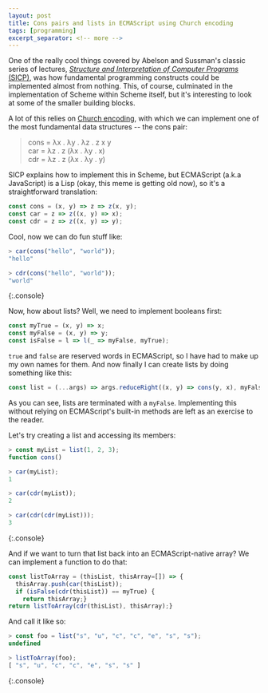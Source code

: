```yaml
---
layout: post
title: Cons pairs and lists in ECMAScript using Church encoding
tags: [programming]
excerpt_separator: <!-- more -->
---
```


One of the really cool things covered by Abelson and Sussman's classic series of lectures, [*Structure and Interpretation of Computer Programs* (SICP)](https://ocw.mit.edu/courses/electrical-engineering-and-computer-science/6-001-structure-and-interpretation-of-computer-programs-spring-2005/), was how fundamental programming constructs could be implemented almost from nothing. This, of course, culminated in the implementation of Scheme within Scheme itself, but it's interesting to look at some of the smaller building blocks.

<!-- more -->

A lot of this relies on [Church encoding](https://en.wikipedia.org/wiki/Church_encoding), with which we can implement one of the most fundamental data structures -- the cons pair:

> cons = λx . λy . λz . z x y  
car = λz . z (λx . λy . x)  
cdr = λz . z (λx . λy . y)

SICP explains how to implement this in Scheme, but ECMAScript (a.k.a JavaScript) is a Lisp (okay, this meme is getting old now), so it's a straightforward translation:

```js
const cons = (x, y) => z => z(x, y);
const car = z => z((x, y) => x);
const cdr = z => z((x, y) => y);
```

Cool, now we can do fun stuff like:

```js
> car(cons("hello", "world"));
"hello"

> cdr(cons("hello", "world"));
"world"
```
{:.console}

Now, how about lists? Well, we need to implement booleans first:

```js
const myTrue = (x, y) => x;
const myFalse = (x, y) => y;
const isFalse = l => l(_ => myFalse, myTrue);
```

`true` and `false` are reserved words in ECMAScript, so I have had to make up my own names for them. And now finally I can create lists by doing something like this:

```js
const list = (...args) => args.reduceRight((x, y) => cons(y, x), myFalse);
```

As you can see, lists are terminated with a `myFalse`. Implementing this without relying on ECMAScript's built-in methods are left as an exercise to the reader.

Let's try creating a list and accessing its members:

```js
> const myList = list(1, 2, 3);
function cons()

> car(myList);
1

> car(cdr(myList));
2

> car(cdr(cdr(myList)));
3
```
{:.console}

And if we want to turn that list back into an ECMAScript-native array? We can implement a function to do that:

```js
const listToArray = (thisList, thisArray=[]) => {
  thisArray.push(car(thisList));
  if (isFalse(cdr(thisList)) == myTrue) {
    return thisArray;}
return listToArray(cdr(thisList), thisArray);}
```

And call it like so:

```js
> const foo = list("s", "u", "c", "c", "e", "s", "s");
undefined

> listToArray(foo);
[ "s", "u", "c", "c", "e", "s", "s" ]
```
{:.console}
